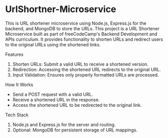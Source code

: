 # UrlShortner-Microservice
This is URL shortener microservice using Node.js, Express.js for the backend, and MongoDB to store the URLs.
This project is a URL Shortener Microservice built as part of freeCodeCamp's Backend Development and APIs curriculum. It provides functionality to shorten URLs and redirect users to the original URLs using the shortened links.

<div>Features</div>

<ol>
  <li>Shorten URLs: Submit a valid URL to receive a shortened version.</li>
<li>Redirection: Accessing the shortened URL redirects to the original URL.</li>
<li>Input Validation: Ensures only properly formatted URLs are processed.</li>
</ol>

<div>How It Works </div>
<ul>
<li>Send a POST request with a valid URL.</li>
<li>Receive a shortened URL in the response.</li>
<li>Access the shortened URL to be redirected to the original link.</li>
</ul>

Tech Stack
<ol>
  <li>Node.js and Express.js for the server and routing.</li>
  <li>Optional: MongoDB for persistent storage of URL mappings.</li>
</ol>
